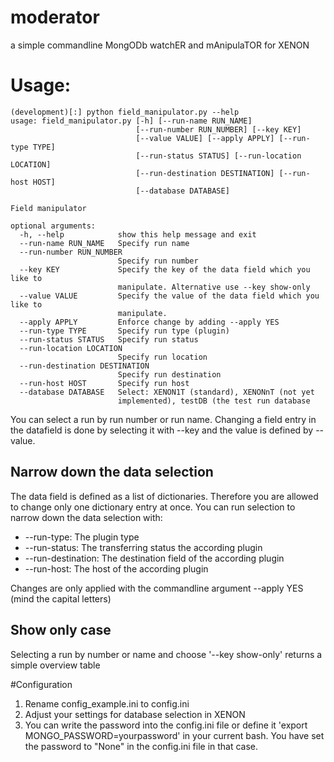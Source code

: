 # moderator
a simple commandline MongODb watchER and mAnipulaTOR for XENON


# Usage:
```
(development)[:] python field_manipulator.py --help
usage: field_manipulator.py [-h] [--run-name RUN_NAME]
                            [--run-number RUN_NUMBER] [--key KEY]
                            [--value VALUE] [--apply APPLY] [--run-type TYPE]
                            [--run-status STATUS] [--run-location LOCATION]
                            [--run-destination DESTINATION] [--run-host HOST]
                            [--database DATABASE]

Field manipulator

optional arguments:
  -h, --help            show this help message and exit
  --run-name RUN_NAME   Specify run name
  --run-number RUN_NUMBER
                        Specify run number
  --key KEY             Specify the key of the data field which you like to
                        manipulate. Alternative use --key show-only
  --value VALUE         Specify the value of the data field which you like to
                        manipulate.
  --apply APPLY         Enforce change by adding --apply YES
  --run-type TYPE       Specify run type (plugin)
  --run-status STATUS   Specify run status
  --run-location LOCATION
                        Specify run location
  --run-destination DESTINATION
                        Specify run destination
  --run-host HOST       Specify run host
  --database DATABASE   Select: XENON1T (standard), XENONnT (not yet
                        implemented), testDB (the test run database
```

You can select a run by run number or run name. Changing a field entry in the datafield 
is done by selecting it with --key and the value is defined by --value.

## Narrow down the data selection
The data field is defined as a list of dictionaries. Therefore you are allowed to change only one
dictionary entry at once. You can run selection to narrow down the data selection with:
  * --run-type: The plugin type
  * --run-status: The transferring status the according plugin
  * --run-destination: The destination field of the according plugin
  * --run-host: The host of the according plugin
  
Changes are only applied with the commandline argument --apply YES (mind the capital letters)

## Show only case
Selecting a run by number or name and choose '--key show-only' returns a simple overview table

#Configuration
  1) Rename config_example.ini to config.ini
  2) Adjust your settings for database selection in XENON
  3) You can write the password into the config.ini file or define it 'export MONGO_PASSWORD=yourpassword' in your current bash. You have set the password to "None" in the config.ini file in that case.
  